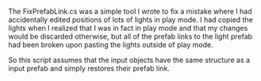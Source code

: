 The FixPrefabLink.cs was a simple tool I wrote to fix a mistake where I had accidentally edited positions of lots of lights in play mode. I had copied the lights when I realized that I was in fact in play mode and that my changes would be discarded otherwise, but all of the prefab links to the light prefab had been broken upon pasting the lights outside of play mode.

So this script assumes that the input objects have the same structure as a input prefab and simply restores their prefab link.
